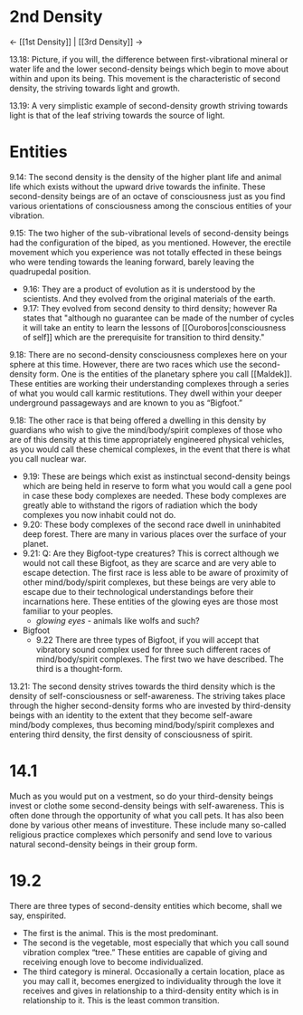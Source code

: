 # 2nd Density
<- [[1st Density]] | [[3rd Density]] ->

13.18: Picture, if you will, the difference between first-vibrational mineral or water life and the lower second-density beings which begin to move about within and upon its being. This movement is the characteristic of second density, the striving towards light and growth. 

13.19: A very simplistic example of second-density growth striving towards light is that of the leaf striving towards the source of light.
# Entities
9.14: The second density is the density of the higher plant life and animal life which exists without the upward drive towards the infinite. These second-density beings are of an octave of consciousness just as you find various orientations of consciousness among the conscious entities of your vibration.

9.15: The two higher of the sub-vibrational levels of second-density beings had the configuration of the biped, as you mentioned. However, the erectile movement which you experience was not totally effected in these beings who were tending towards the leaning forward, barely leaving the quadrupedal position.
- 9.16: They are a product of evolution as it is understood by the scientists. And they evolved from the original materials of the earth.
- 9.17: They evolved from second density to third density; however Ra states that "although no guarantee can be made of the number of cycles it will take an entity to learn the lessons of [[Ouroboros|consciousness of self]] which are the prerequisite for transition to third density."

9.18: There are no second-density consciousness complexes here on your sphere at this time. However, there are two races which use the second-density form. One is the entities of the planetary sphere you call [[Maldek]]. These entities are working their understanding complexes through a series of what you would call karmic restitutions. They dwell within your deeper underground passageways and are known to you as “Bigfoot.”  
  
9.18: The other race is that being offered a dwelling in this density by guardians who wish to give the mind/body/spirit complexes of those who are of this density at this time appropriately engineered physical vehicles, as you would call these chemical complexes, in the event that there is what you call nuclear war.
- 9.19: These are beings which exist as instinctual second-density beings which are being held in reserve to form what you would call a gene pool in case these body complexes are needed. These body complexes are greatly able to withstand the rigors of radiation which the body complexes you now inhabit could not do.
- 9.20: These body complexes of the second race dwell in uninhabited deep forest. There are many in various places over the surface of your planet.
- 9.21: Q: Are they Bigfoot-type creatures? This is correct although we would not call these Bigfoot, as they are scarce and are very able to escape detection. The first race is less able to be aware of proximity of other mind/body/spirit complexes, but these beings are very able to escape due to their technological understandings before their incarnations here. These entities of the glowing eyes are those most familiar to your peoples.
	- *glowing eyes* - animals like wolfs and such?
- Bigfoot
	- 9.22 There are three types of Bigfoot, if you will accept that vibratory sound complex used for three such different races of mind/body/spirit complexes. The first two we have described. The third is a thought-form.


13.21: The second density strives towards the third density which is the density of self-consciousness or self-awareness. The striving takes place through the higher second-density forms who are invested by third-density beings with an identity to the extent that they become self-aware mind/body complexes, thus becoming mind/body/spirit complexes and entering third density, the first density of consciousness of spirit.

# 14.1
Much as you would put on a vestment, so do your third-density beings invest or clothe some second-density beings with self-awareness. This is often done through the opportunity of what you call pets. It has also been done by various other means of investiture. These include many so-called religious practice complexes which personify and send love to various natural second-density beings in their group form.

# 19.2
There are three types of second-density entities which become, shall we say, enspirited. 
- The first is the animal. This is the most predominant. 
- The second is the vegetable, most especially that which you call sound vibration complex “tree.” These entities are capable of giving and receiving enough love to become individualized. 
- The third category is mineral. Occasionally a certain location, place as you may call it, becomes energized to individuality through the love it receives and gives in relationship to a third-density entity which is in relationship to it. This is the least common transition.